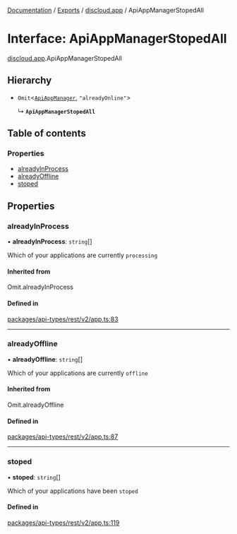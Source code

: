 [Documentation](../README.md) / [Exports](../modules.md) / [discloud.app](../modules/discloud_app.md) / ApiAppManagerStopedAll

# Interface: ApiAppManagerStopedAll

[discloud.app](../modules/discloud_app.md).ApiAppManagerStopedAll

## Hierarchy

- `Omit`\<[`ApiAppManager`](discloud_app.ApiAppManager.md), ``"alreadyOnline"``\>

  ↳ **`ApiAppManagerStopedAll`**

## Table of contents

### Properties

- [alreadyInProcess](discloud_app.ApiAppManagerStopedAll.md#alreadyinprocess)
- [alreadyOffline](discloud_app.ApiAppManagerStopedAll.md#alreadyoffline)
- [stoped](discloud_app.ApiAppManagerStopedAll.md#stoped)

## Properties

### alreadyInProcess

• **alreadyInProcess**: `string`[]

Which of your applications are currently `processing`

#### Inherited from

Omit.alreadyInProcess

#### Defined in

[packages/api-types/rest/v2/app.ts:83](https://github.com/discloud/discloud.app/blob/ee3bbd2/packages/api-types/rest/v2/app.ts#L83)

___

### alreadyOffline

• **alreadyOffline**: `string`[]

Which of your applications are currently `offline`

#### Inherited from

Omit.alreadyOffline

#### Defined in

[packages/api-types/rest/v2/app.ts:87](https://github.com/discloud/discloud.app/blob/ee3bbd2/packages/api-types/rest/v2/app.ts#L87)

___

### stoped

• **stoped**: `string`[]

Which of your applications have been `stoped`

#### Defined in

[packages/api-types/rest/v2/app.ts:119](https://github.com/discloud/discloud.app/blob/ee3bbd2/packages/api-types/rest/v2/app.ts#L119)
